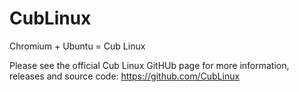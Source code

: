 # CubLinux
Chromium + Ubuntu = Cub Linux

Please see the official Cub Linux GitHUb page for more information, releases and source code:
https://github.com/CubLinux
